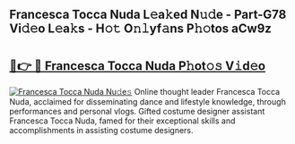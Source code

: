 ## Francesca Tocca Nuda L𝚎a𝚔ed N𝚞𝚍e - Part-G78 Vi𝚍𝚎o L𝚎a𝚔s - H𝚘𝚝 O𝚗𝚕yf𝚊ns P𝚑𝚘tos aCw9z

# <h2><a href="http://kf4yi3.oniu.top/?m=Francesca+Tocca+Nuda">🔗👉 🔴 Francesca Tocca Nuda P𝚑ot𝚘𝚜 V𝚒d𝚎o</a></h2>

[![Francesca Tocca Nuda Nu𝚍e𝚜](https://i.imgur.com/0qMVB7G.gif)](http://kf4yi3.oniu.top/?m=Francesca+Tocca+Nuda)
Online thought leader Francesca Tocca Nuda, acclaimed for disseminating dance and lifestyle knowledge, through performances and personal vlogs. Gifted costume designer assistant Francesca Tocca Nuda, famed for their exceptional skills and accomplishments in assisting costume designers.  

